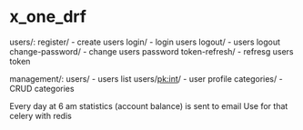 # x_one_drf
users/:
    register/ - create users
    login/ - login users
    logout/ - users logout
    change-password/ - change users password
    token-refresh/ - refresg users token
    
management/:
    users/ - users list
    users/<pk:int>/ - user profile
    categories/ - CRUD categories
    
Every day at 6 am statistics (account balance) is sent to email
Use for that celery with redis
